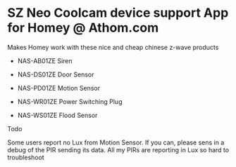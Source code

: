 # SZ Neo Coolcam device support App for Homey @ Athom.com

Makes Homey work with these nice and cheap chinese z-wave products

-	NAS-AB01ZE		Siren

-	NAS-DS01ZE		Door Sensor

-	NAS-PD01ZE		Motion Sensor

-	NAS-WR01ZE		Power Switching Plug

-	NAS-WS01ZE		Flood Sensor


Todo


Some users report no Lux from Motion Sensor. 
If you can, please sens in a debug of the PIR sending its data.
All my PIRs are reporting in Lux so hard to troubleshoot
